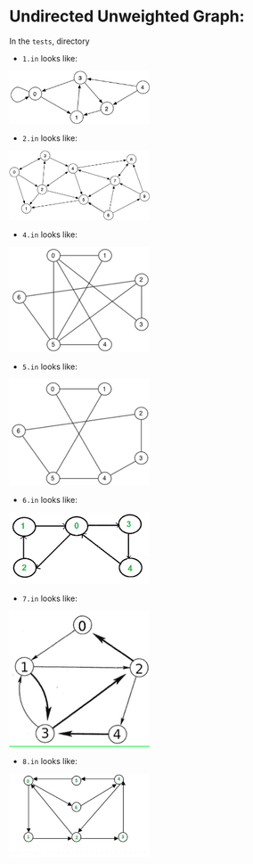 # Undirected Unweighted Graph:

In the `tests`, directory

- `1.in` looks like:

<p float="left">
  <img src="https://raw.githubusercontent.com/Tymotex/DataStructures/master/Images/interactive-graph/tests/unweighted-digraph-1.png" width="50%" />
</p>

- `2.in` looks like:

<p float="left">
  <img src="https://raw.githubusercontent.com/Tymotex/DataStructures/master/Images/interactive-graph/tests/unweighted-digraph-2.png" width="50%" />
</p>

- `4.in` looks like:

<p float="left">
  <img src="https://raw.githubusercontent.com/Tymotex/DataStructures/master/Images/interactive-graph/tests/unweighted-digraph-4.png" width="50%" />
</p>

- `5.in` looks like:

<p float="left">
  <img src="https://raw.githubusercontent.com/Tymotex/DataStructures/master/Images/interactive-graph/tests/unweighted-digraph-5.png" width="50%" />
</p>

- `6.in` looks like:

<p float="left">
  <img src="https://raw.githubusercontent.com/Tymotex/DataStructures/master/Images/interactive-graph/tests/unweighted-digraph-6.png" width="50%" />
</p>

- `7.in` looks like:

<p float="left">
  <img src="https://raw.githubusercontent.com/Tymotex/DataStructures/master/Images/interactive-graph/tests/unweighted-digraph-7.png" width="50%" />
</p>

- `8.in` looks like:

<p float="left">
  <img src="https://raw.githubusercontent.com/Tymotex/DataStructures/master/Images/interactive-graph/tests/unweighted-digraph-8.png" width="50%" />
</p>

